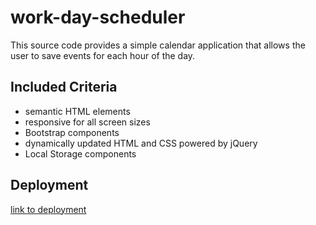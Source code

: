 # work-day-scheduler
This source code provides a simple calendar application that allows the user to save events for each hour of the day.  

## Included Criteria

* semantic HTML elements
* responsive for all screen sizes
* Bootstrap components
* dynamically updated HTML and CSS powered by jQuery
* Local Storage components

## Deployment

[link to deployment](https://kassimariemc.github.io/work-day-scheduler/index.html)